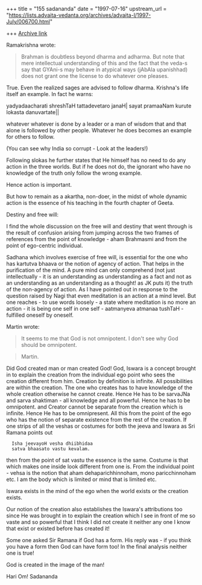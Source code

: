 +++
title = "155 sadananda"
date = "1997-07-16"
upstream_url = "https://lists.advaita-vedanta.org/archives/advaita-l/1997-July/006700.html"

+++
[Archive link](https://lists.advaita-vedanta.org/archives/advaita-l/1997-July/006700.html)

Ramakrishna wrote:
>Brahman is doubtless beyond dharma and adharma. But note that mere
>intellectual understanding of this and the fact that the veda-s say that
>GYAni-s may behave in atypical ways (jAbAla upanishhad) does not grant
>one the license to do whatever one pleases.

True. Even the realized sages are advised to follow dharma.  Krishna's life
itself an example.
In fact he warns:

 yadyadaacharati shreshTaH
 tattadevetaro janaH|
 sayat pramaaNam kurute
 lokasta danuvartate||

whatever whatever is done by a leader or a man of wisdom
that and that alone is followed by other people.
Whatever he does becomes an example for others to follow.

(You can see why India so corrupt - Look at the leaders!)

Following slokas he further states that He himself has no need to do any
action in the three worlds.  But if he  does not do, the ignorant who have
no knowledge of the truth only follow the wrong example.

Hence action is important.

But how to remain as a akartha, non-doer, in the midst of whole dynamic
action is the essence of his teaching in the fourth chapter of Geeta.

Destiny and free will:

I find the whole discussion on the free will and destiny that went through
is the result of confusion arising from jumping across the two frames of
references  from the point of knowledge - aham Brahmasmi and from the point
of ego-centric individual.

Sadhana which involves exercise of free will, is essential for the one who
has kartutva bhaava or the notion of agency of action.  That  helps in the
purification of the mind.  A pure mind can only comprehend (not just
intellectually - it is an understanding as understanding as a fact and
not as an understanding as an understanding as a thought! as JK puts it)
the truth of the non-agency of action. As I have pointed out in response to
the question raised by Nagi that even meditation is an action at a mind
level.  But one reaches - to use words loosely - a state where meditation
is no more an action - it is being one self in one self - aatmanyeva
atmanaa tushTaH - fulfilled oneself by oneself.

Martin wrote:

>It seems to me that God is not omnipotent. I don't see why God should be
>omnipotent.

>Martin.

Did God created man or man created God!  God, Iswara is a concept brought
in to explain the creation from the individual ego point who sees the
creation different from him.  Creation by definition is infinite. All
possibilities are within the creation.  The one who creates has to have
knowledge of the whole creation otherwise he cannot create.  Hence He has
to be sarvaJNa and sarva shaktiman - all knowledge and all powerful. Hence
he has to be omnipotent. and Creator cannot be separate from the creation
which is infinite. Hence He has to be omnipresent.
All this from the point of the ego who has the notion of separate existence
from the rest of the creation.  If one strips of all the veshas or costumes
for both the jeeva and Iswara as Sri Ramana points out

      Isha jeevayoH vesha dhiibhidaa
      satva bhaasato vastu kevalam.

then from the point of sat vastu the essence is the same.  Costume is that
which makes one inside look different from one is. From the individual
point - vehsa is the notion that aham dehaparichhinnoham, mono
paricchinnoham etc. I am the body which is limited or mind that is limited
etc.

Iswara exists in the mind of the ego when the world exists or the creation
exists.

Our notion of the creation also establishes the Iswara's attributions too
since He was brought in to explain the creation which I see in front of me
so vaste and so powerful that I think I did not create it neither any one I
know that exist or existed before has created it!

Some one asked Sir Ramana if God has a form.  His reply was - if you think
you have a form then God can have form too! In the final analysis neither
one is true!

God is created in the image of the man!

Hari Om!
Sadananda


